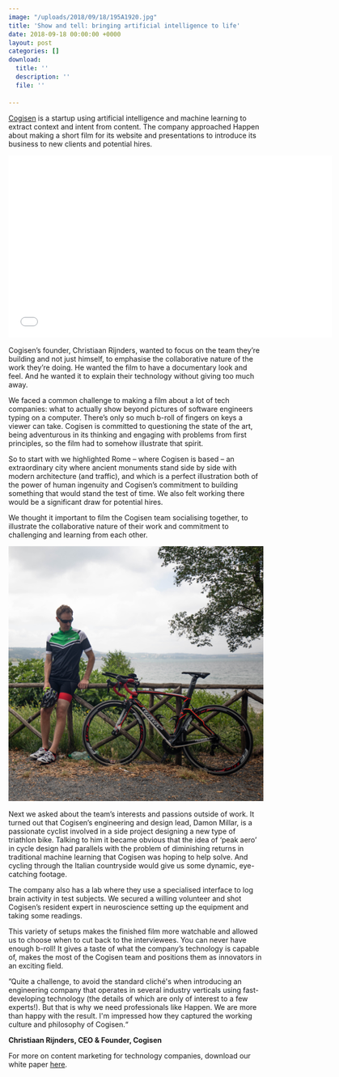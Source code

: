 ```yaml
---
image: "/uploads/2018/09/18/195A1920.jpg"
title: 'Show and tell: bringing artificial intelligence to life'
date: 2018-09-18 00:00:00 +0000
layout: post
categories: []
download:
  title: ''
  description: ''
  file: ''

---
```

[Cogisen](https://www.cogisen.com/) is a startup using artificial intelligence and machine learning to extract context and intent from content. The company approached Happen about making a short film for its website and presentations to introduce its business to new clients and potential hires.

<iframe src="[https://player.vimeo.com/video/282641326](https://player.vimeo.com/video/282641326 "https://player.vimeo.com/video/282641326")" width="640" height="360" frameborder="0" webkitallowfullscreen mozallowfullscreen allowfullscreen></iframe>

Cogisen’s founder, Christiaan Rijnders, wanted to focus on the team they’re building and not just himself, to emphasise the collaborative nature of the work they’re doing. He wanted the film to have a documentary look and feel. And he wanted it to explain their technology without giving too much away.

We faced a common challenge to making a film about a lot of tech companies: what to actually show beyond pictures of software engineers typing on a computer. There’s only so much b-roll of fingers on keys a viewer can take. Cogisen is committed to questioning the state of the art, being adventurous in its thinking and engaging with problems from first principles, so the film had to somehow illustrate that spirit.

So to start with we highlighted Rome – where Cogisen is based – an extraordinary city where ancient monuments stand side by side with modern architecture (and traffic), and which is a perfect illustration both of the power of human ingenuity and Cogisen’s commitment to building something that would stand the test of time. We also felt working there would be a significant draw for potential hires.

We thought it important to film the Cogisen team socialising together, to illustrate the collaborative nature of their work and commitment to challenging and learning from each other.

![](/uploads/2018/09/18/195A1773.jpg)

Next we asked about the team’s interests and passions outside of work. It turned out that Cogisen’s engineering and design lead, Damon Millar, is a passionate cyclist involved in a side project designing a new type of triathlon bike. Talking to him it became obvious that the idea of ‘peak aero’ in cycle design had parallels with the problem of diminishing returns in traditional machine learning that Cogisen was hoping to help solve. And cycling through the Italian countryside would give us some dynamic, eye-catching footage.

The company also has a lab where they use a specialised interface to log brain activity in test subjects. We secured a willing volunteer and shot Cogisen’s resident expert in neuroscience setting up the equipment and taking some readings.

This variety of setups makes the finished film more watchable and allowed us to choose when to cut back to the interviewees. You can never have enough b-roll! It gives a taste of what the company’s technology is capable of, makes the most of the Cogisen team and positions them as innovators in an exciting field.

”Quite a challenge, to avoid the standard cliché's when introducing an engineering company that operates in several industry verticals using fast-developing technology (the details of which are only of interest to a few experts!). But that is why we need professionals like Happen. We are more than happy with the result. I'm impressed how they captured the working culture and philosophy of Cogisen.“

**Christiaan Rijnders, CEO & Founder, Cogisen**

For more on content marketing for technology companies, download our white paper [here](http://happendigital.co.uk/2017/12/05/a-practical-guide-to-content-marketing-for-b2b-technology-companies.html).